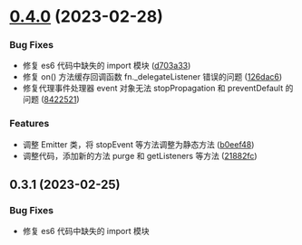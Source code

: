 # [0.4.0](https://github.com/yaohaixiao/delegate.js/compare/0.3.1...0.4.0) (2023-02-28)


### Bug Fixes

* 修复 es6 代码中缺失的 import 模块 ([d703a33](https://github.com/yaohaixiao/delegate.js/commit/d703a3302d07534d1850ac049cd8b0cc88cf2eaf))
* 修复 on() 方法缓存回调函数 fn._delegateListener 错误的问题 ([126dac6](https://github.com/yaohaixiao/delegate.js/commit/126dac6033b25dd7309bb77b0369cde123d5303e))
* 修复代理事件处理器 event 对象无法 stopPropagation 和 preventDefault 的问题 ([8422521](https://github.com/yaohaixiao/delegate.js/commit/84225218afeb0177828bbafc1fbf9a4b4661ca03))


### Features

* 调整 Emitter 类，将 stopEvent 等方法调整为静态方法 ([b0eef48](https://github.com/yaohaixiao/delegate.js/commit/b0eef48aad7418b925ec52a9be0fd9253c39b4b0))
* 调整代码，添加新的方法 purge 和 getListeners 等方法 ([21882fc](https://github.com/yaohaixiao/delegate.js/commit/21882fc9486d51ac2eb917f46e4150ae9a443b5c))



## 0.3.1 (2023-02-25)


### Bug Fixes

* 修复 es6 代码中缺失的 import 模块
